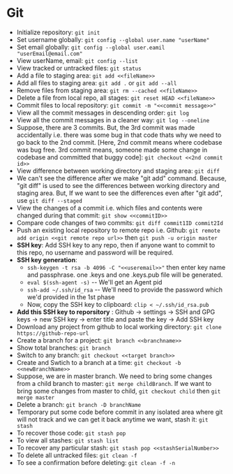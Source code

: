 # Git

  * Initialize repository: ```git init```
  * Set username globally: ```git config --global user.name "userName"```
  * Set email globally: ```git config --global user.eamil "userEmail@email.com"```
  * View userName, email: ```git config --list```
  * View tracked or untracked files: ```git status```
  * Add a file to staging area: ```git add <<fileName>>```
  * Add all files to staging area: ```git add .``` or ```git add --all```
  * Remove files from staging area: ```git rm --cached <<fileName>>```
  * Delete a file from local repo, all stages: ```git reset HEAD <<fileName>>``` 
  * Commit files to local repository: ```git commit -m "<<commit message>>"```
  * View all the commit messages in descending order: ```git log```
  * View all the commit messages in a cleaner way: ```git log --oneline```
  * Suppose, there are 3 commits. But, the 3rd commit was made accidentally i.e. there was some bug in that code thats why we need to go back to the 2nd commit. [Here, 2nd commit means where codebase was bug free. 3rd commit means, someone made some change in codebase and committed that buggy code]: ```git checkout <<2nd commit id>>``` 
  * View difference between working directory and staging area: ```git diff```
  * We can't see the difference after we make "git add" command. Because, "git diff" is used to see the differences between working directory and staging area. But, If we want to see the differences even after "git add", use ```git diff --staged``` 
  * View the changes of a commit i.e. which files and contents were changed during that commit: ```git show <<commitID>>```
  * Compare code changes of two commits: ```git diff commit1ID commit2Id```
  * Push an existing local repository to remote repo i.e. Github: ```git remote add origin <<git remote repo url>>``` then ```git push -u origin master```
  * **SSH key**: Add SSH key to any repo, then if anyone want to commit to this repo, no username and password will be required. 
  * **SSH key generation**: 
     - ```ssh-keygen -t rsa -b 4096 -C "<<useremail>>"``` then enter key name and passphrase. one .keys and one .keys.pub file will be generated.
     - ```eval $(ssh-agent -s)``` -- We'll get an Agent pid
     - ```ssh-add ~/.ssh/id_rsa``` -- We'll need to provide the password which we'd provided in the 1st phase
     - Now, copy the SSH key to clipboard: ```clip < ~/.ssh/id_rsa.pub```
  * **Add this SSH key to reporsitory** : Github -> settings -> SSH and GPG keys -> new SSH key -> enter title and paste the key -> Add SSH key
  * Download any project from github to local working directory: ```git clone https://github-repo-url```
  * Create a branch for a project: ```git branch <<branchname>>```
  * Show total branches: ```git branch```
  * Switch to any branch: ```git checkout <<target branch>>```
  * Create and Swtich to a branch at a time: ```git checkout -b <<newBranchName>>```
  * Suppose, we are in master branch. We need to bring some changes from a child branch to master: ```git merge childBranch```. If we want to bring some changes from master to child, ```git checkout child``` then ```git merge master```
  * Delete a branch: ```git branch -D branchName```
  * Temporary put some code before commit in any isolated area where git will not track and we can get it back anytime we want, stash it: ```git stash```
  *  To recover those code: ```git stash pop```
  *  To view all stashes: ```git stash list```
  *  To recover any particular stash: ```git stash pop <<stashSerialNumber>>```
  *  To delete all untracked files: ```git clean -f```
  *  To see a confirmation before deleting: ```git clean -f -n```
  
